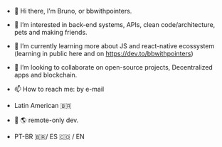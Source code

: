 - :vulcan_salute: Hi there, I’m Bruno, or bbwithpointers.
- 👀 I’m interested in back-end systems, APIs, clean code/architecture, pets and making friends.
- 🌱 I’m currently learning more about JS and react-native ecossystem (learning in public here and on https://dev.to/bbwithpointers)
- 💞️ I’m looking to collaborate on open-source projects, Decentralized apps and blockchain.
- 📫 How to reach me: by e-mail 

- Latin American :brazil: 
- :house_with_garden: :earth_americas: remote-only dev.
- PT-BR :brazil:/ ES :colombia:  / EN 
<!---
brunogbarros/brunogbarros is a ✨ special ✨ repository because its `README.md` (this file) appears on your GitHub profile.
You can click the Preview link to take a look at your changes.
--->
